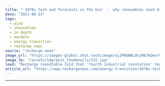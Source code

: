 ```yaml
---
title: "'1970s tech and forecasts in the bin' -  why renewables need digitalisation more than ever"
date: "2021-06-23"
tags: 
  - wind
  - innovation
  - in depth
  - markets
  - energy transition
  - recharge news
source: "recharge news"
image_url: "https://images-global.nhst.tech/image/ajJPWUNNL0tyR0JkQmxrVW8zSlJxdGpHZGJrd0RsSzFTMFgwd0VkeUo0dz0=/nhst/binary/707218c63a252438671302f8714a9fd3"
image_fp: "/assets/img/post_thumbnails/132.jpg"
lead: "Recharge roundtable told that 'fourth industrial revolution' tools can help cope with power grid volatility and unlock designs and services fit for the future"
article_url: "https://www.rechargenews.com/energy-transition/1970s-tech-and-forecasts-in-the-bin-why-renewables-need-digitalisation-more-than-ever/2-1-1029529"
---
```


---
